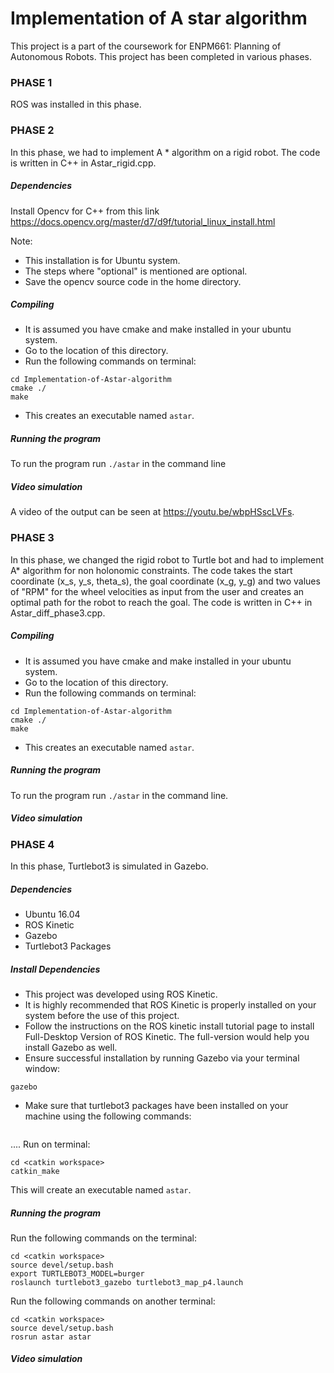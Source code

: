 # Implementation of A star algorithm

This project is a part of the coursework for ENPM661: Planning of Autonomous Robots. This project has been completed in various phases.

### PHASE 1

ROS was installed in this phase.

### PHASE 2

In this phase, we had to implement A * algorithm on a rigid robot. The code is written in C++ in Astar_rigid.cpp.


##### Dependencies

Install Opencv for C++ from this link https://docs.opencv.org/master/d7/d9f/tutorial_linux_install.html

Note:
- This installation is for Ubuntu system.
- The steps where "optional" is mentioned are optional.
- Save the opencv source code in the home directory.

##### Compiling

- It is assumed you have cmake and make installed in your ubuntu system.
- Go to the location of this directory.
- Run the following commands on terminal:  
```
cd Implementation-of-Astar-algorithm
cmake ./
make
```
- This creates an executable named ```astar```.

##### Running the program

To run the program run ```./astar``` in the command line


##### Video simulation

A video of the output can be seen at https://youtu.be/wbpHSscLVFs.

### PHASE 3

In this phase, we changed the rigid robot to Turtle bot and had to implement A* algorithm for non holonomic constraints. The code takes the start coordinate (x_s, y_s, theta_s), the goal coordinate (x_g, y_g) and two values of "RPM" for the wheel velocities as input from the user and creates an optimal path for the robot to reach the goal.
The code is written in C++ in Astar_diff_phase3.cpp.

##### Compiling

- It is assumed you have cmake and make installed in your ubuntu system.
- Go to the location of this directory.
- Run the following commands on terminal:  
```
cd Implementation-of-Astar-algorithm
cmake ./
make
```
- This creates an executable named ```astar```.

##### Running the program

To run the program run ```./astar``` in the command line.

##### Video simulation



### PHASE 4
In this phase, Turtlebot3 is simulated in Gazebo.

##### Dependencies
- Ubuntu 16.04
- ROS Kinetic
- Gazebo
- Turtlebot3 Packages

##### Install Dependencies
- This project was developed using ROS Kinetic.
-	It is highly recommended that ROS Kinetic is properly installed on your system before the use of this project.
-	Follow the instructions on the ROS kinetic install tutorial page to install Full-Desktop Version of ROS Kinetic. The full-version would help you install Gazebo as well. 
-	Ensure successful installation by running Gazebo via your terminal window:
```
gazebo
```
-	Make sure that turtlebot3 packages have been installed on your machine using the following commands:
``` 

```
....
Run on terminal: 
```
cd <catkin workspace>
catkin_make
```
This will create an executable named ```astar```.


##### Running the program 

Run the following commands on the terminal: 
```
cd <catkin workspace>
source devel/setup.bash
export TURTLEBOT3_MODEL=burger
roslaunch turtlebot3_gazebo turtlebot3_map_p4.launch
```

Run the following commands on another terminal: 
```
cd <catkin workspace>
source devel/setup.bash
rosrun astar astar
```

##### Video simulation
